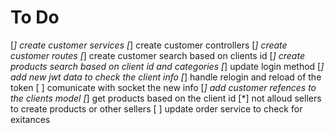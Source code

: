 # To Do

[*] create customer services
[*] create customer controllers
[*] create customer routes
[*] create customer search based on clients id
[*] create products search based on client id and categories
[*] update login method
[*] add new jwt data to check the client info
[*] handle relogin and reload of the token
[ ] comunicate with socket the new info
[*] add customer refences to the clients model
[*] get products based on the client id
[*] not alloud sellers to create products or other sellers
[ ] update order service to check for exitances
